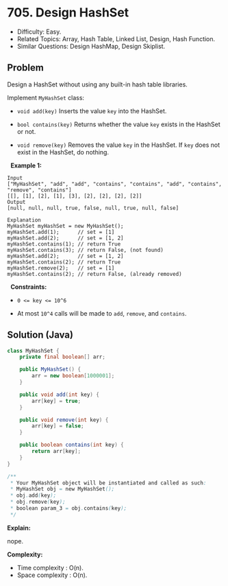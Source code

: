 # 705. Design HashSet

- Difficulty: Easy.
- Related Topics: Array, Hash Table, Linked List, Design, Hash Function.
- Similar Questions: Design HashMap, Design Skiplist.

## Problem

Design a HashSet without using any built-in hash table libraries.

Implement ```MyHashSet``` class:


	
- ```void add(key)``` Inserts the value ```key``` into the HashSet.
	
- ```bool contains(key)``` Returns whether the value ```key``` exists in the HashSet or not.
	
- ```void remove(key)``` Removes the value ```key``` in the HashSet. If ```key``` does not exist in the HashSet, do nothing.


 
**Example 1:**

```
Input
["MyHashSet", "add", "add", "contains", "contains", "add", "contains", "remove", "contains"]
[[], [1], [2], [1], [3], [2], [2], [2], [2]]
Output
[null, null, null, true, false, null, true, null, false]

Explanation
MyHashSet myHashSet = new MyHashSet();
myHashSet.add(1);      // set = [1]
myHashSet.add(2);      // set = [1, 2]
myHashSet.contains(1); // return True
myHashSet.contains(3); // return False, (not found)
myHashSet.add(2);      // set = [1, 2]
myHashSet.contains(2); // return True
myHashSet.remove(2);   // set = [1]
myHashSet.contains(2); // return False, (already removed)
```

 
**Constraints:**


	
- ```0 <= key <= 10^6```
	
- At most ```10^4``` calls will be made to ```add```, ```remove```, and ```contains```.



## Solution (Java)

```java
class MyHashSet {
    private final boolean[] arr;

    public MyHashSet() {
        arr = new boolean[1000001];
    }

    public void add(int key) {
        arr[key] = true;
    }

    public void remove(int key) {
        arr[key] = false;
    }

    public boolean contains(int key) {
        return arr[key];
    }
}

/**
 * Your MyHashSet object will be instantiated and called as such:
 * MyHashSet obj = new MyHashSet();
 * obj.add(key);
 * obj.remove(key);
 * boolean param_3 = obj.contains(key);
 */
```

**Explain:**

nope.

**Complexity:**

* Time complexity : O(n).
* Space complexity : O(n).
